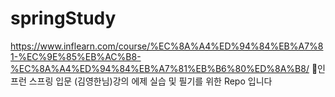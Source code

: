 # springStudy
https://www.inflearn.com/course/%EC%8A%A4%ED%94%84%EB%A7%81-%EC%9E%85%EB%AC%B8-%EC%8A%A4%ED%94%84%EB%A7%81%EB%B6%80%ED%8A%B8/
🍃인프런 스프링 입문 (김영한님)강의 에제 실습 및 필기를 위한 Repo 입니다 
